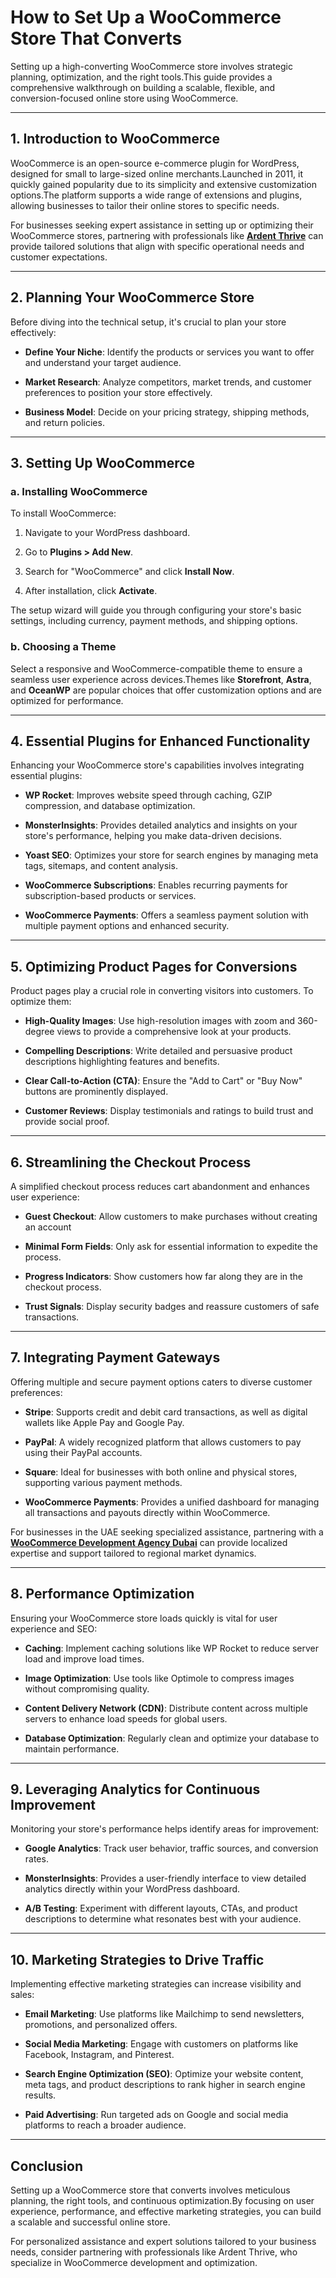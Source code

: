 <h1>How to Set Up a WooCommerce Store That Converts</h1>
<p>Setting up a high-converting WooCommerce store involves strategic planning, optimization, and the right tools.This guide provides a comprehensive walkthrough on building a scalable, flexible, and conversion-focused online store using WooCommerce.</p>
<hr />
<h2><strong>1. Introduction to WooCommerce</strong></h2>
<p>WooCommerce is an open-source e-commerce plugin for WordPress, designed for small to large-sized online merchants.Launched in 2011, it quickly gained popularity due to its simplicity and extensive customization options.The platform supports a wide range of extensions and plugins, allowing businesses to tailor their online stores to specific needs.&nbsp;</p>
<p>For businesses seeking expert assistance in setting up or optimizing their WooCommerce stores, partnering with professionals like <a href="https://ardentthrive.com/"><strong>Ardent Thrive</strong></a> can provide tailored solutions that align with specific operational needs and customer expectations.</p>
<hr />
<h2><strong>2. Planning Your WooCommerce Store</strong></h2>
<p>Before diving into the technical setup, it's crucial to plan your store effectively:</p>
<ul>
<li>
<p><strong>Define Your Niche</strong>: Identify the products or services you want to offer and understand your target audience.</p>
</li>
<li>
<p><strong>Market Research</strong>: Analyze competitors, market trends, and customer preferences to position your store effectively.</p>
</li>
<li>
<p><strong>Business Model</strong>: Decide on your pricing strategy, shipping methods, and return policies.</p>
</li>
</ul>
<hr />
<h2><strong>3. Setting Up WooCommerce</strong></h2>
<h3><strong>a. Installing WooCommerce</strong></h3>
<p>To install WooCommerce:</p>
<ol>
<li>
<p>Navigate to your WordPress dashboard.</p>
</li>
<li>
<p>Go to <strong>Plugins &gt; Add New</strong>.</p>
</li>
<li>
<p>Search for "WooCommerce" and click <strong>Install Now</strong>.</p>
</li>
<li>
<p>After installation, click <strong>Activate</strong>.</p>
</li>
</ol>
<p>The setup wizard will guide you through configuring your store's basic settings, including currency, payment methods, and shipping options.</p>
<h3><strong>b. Choosing a Theme</strong></h3>
<p>Select a responsive and WooCommerce-compatible theme to ensure a seamless user experience across devices.Themes like <strong>Storefront</strong>, <strong>Astra</strong>, and <strong>OceanWP</strong> are popular choices that offer customization options and are optimized for performance.</p>
<hr />
<h2><strong>4. Essential Plugins for Enhanced Functionality</strong></h2>
<p>Enhancing your WooCommerce store's capabilities involves integrating essential plugins:</p>
<ul>
<li>
<p><strong>WP Rocket</strong>: Improves website speed through caching, GZIP compression, and database optimization.&nbsp;</p>
</li>
<li>
<p><strong>MonsterInsights</strong>: Provides detailed analytics and insights on your store's performance, helping you make data-driven decisions.&nbsp;</p>
</li>
<li>
<p><strong>Yoast SEO</strong>: Optimizes your store for search engines by managing meta tags, sitemaps, and content analysis.</p>
</li>
<li>
<p><strong>WooCommerce Subscriptions</strong>: Enables recurring payments for subscription-based products or services.&nbsp;</p>
</li>
<li>
<p><strong>WooCommerce Payments</strong>: Offers a seamless payment solution with multiple payment options and enhanced security.</p>
</li>
</ul>
<hr />
<h2><strong>5. Optimizing Product Pages for Conversions</strong></h2>
<p>Product pages play a crucial role in converting visitors into customers. To optimize them:</p>
<ul>
<li>
<p><strong>High-Quality Images</strong>: Use high-resolution images with zoom and 360-degree views to provide a comprehensive look at your products.</p>
</li>
<li>
<p><strong>Compelling Descriptions</strong>: Write detailed and persuasive product descriptions highlighting features and benefits.</p>
</li>
<li>
<p><strong>Clear Call-to-Action (CTA)</strong>: Ensure the "Add to Cart" or "Buy Now" buttons are prominently displayed.</p>
</li>
<li>
<p><strong>Customer Reviews</strong>: Display testimonials and ratings to build trust and provide social proof.</p>
</li>
</ul>
<hr />
<h2><strong>6. Streamlining the Checkout Process</strong></h2>
<p>A simplified checkout process reduces cart abandonment and enhances user experience:</p>
<ul>
<li>
<p><strong>Guest Checkout</strong>: Allow customers to make purchases without creating an account</p>
</li>
<li>
<p><strong>Minimal Form Fields</strong>: Only ask for essential information to expedite the process.</p>
</li>
<li>
<p><strong>Progress Indicators</strong>: Show customers how far along they are in the checkout process.</p>
</li>
<li>
<p><strong>Trust Signals</strong>: Display security badges and reassure customers of safe transactions.</p>
</li>
</ul>
<hr />
<h2><strong>7. Integrating Payment Gateways</strong></h2>
<p>Offering multiple and secure payment options caters to diverse customer preferences:</p>
<ul>
<li>
<p><strong>Stripe</strong>: Supports credit and debit card transactions, as well as digital wallets like Apple Pay and Google Pay.</p>
</li>
<li>
<p><strong>PayPal</strong>: A widely recognized platform that allows customers to pay using their PayPal accounts.</p>
</li>
<li>
<p><strong>Square</strong>: Ideal for businesses with both online and physical stores, supporting various payment methods.</p>
</li>
<li>
<p><strong>WooCommerce Payments</strong>: Provides a unified dashboard for managing all transactions and payouts directly within WooCommerce.</p>
</li>
</ul>
<p>For businesses in the UAE seeking specialized assistance, partnering with a <a href="https://ardentthrive.com/woocommerce-development-agency-dubai/"><strong>WooCommerce Development Agency Dubai</strong></a> can provide localized expertise and support tailored to regional market dynamics.</p>
<hr />
<h2><strong>8. Performance Optimization</strong></h2>
<p>Ensuring your WooCommerce store loads quickly is vital for user experience and SEO:</p>
<ul>
<li>
<p><strong>Caching</strong>: Implement caching solutions like WP Rocket to reduce server load and improve load times.</p>
</li>
<li>
<p><strong>Image Optimization</strong>: Use tools like Optimole to compress images without compromising quality.</p>
</li>
<li>
<p><strong>Content Delivery Network (CDN)</strong>: Distribute content across multiple servers to enhance load speeds for global users.</p>
</li>
<li>
<p><strong>Database Optimization</strong>: Regularly clean and optimize your database to maintain performance.</p>
</li>
</ul>
<hr />
<h2><strong>9. Leveraging Analytics for Continuous Improvement</strong></h2>
<p>Monitoring your store's performance helps identify areas for improvement:</p>
<ul>
<li>
<p><strong>Google Analytics</strong>: Track user behavior, traffic sources, and conversion rates.</p>
</li>
<li>
<p><strong>MonsterInsights</strong>: Provides a user-friendly interface to view detailed analytics directly within your WordPress dashboard.</p>
</li>
<li>
<p><strong>A/B Testing</strong>: Experiment with different layouts, CTAs, and product descriptions to determine what resonates best with your audience.</p>
</li>
</ul>
<hr />
<h2><strong>10. Marketing Strategies to Drive Traffic</strong></h2>
<p>Implementing effective marketing strategies can increase visibility and sales:</p>
<ul>
<li>
<p><strong>Email Marketing</strong>: Use platforms like Mailchimp to send newsletters, promotions, and personalized offers.</p>
</li>
<li>
<p><strong>Social Media Marketing</strong>: Engage with customers on platforms like Facebook, Instagram, and Pinterest.</p>
</li>
<li>
<p><strong>Search Engine Optimization (SEO)</strong>: Optimize your website content, meta tags, and product descriptions to rank higher in search engine results.</p>
</li>
<li>
<p><strong>Paid Advertising</strong>: Run targeted ads on Google and social media platforms to reach a broader audience.</p>
</li>
</ul>
<hr />
<h2><strong>Conclusion</strong></h2>
<p>Setting up a WooCommerce store that converts involves meticulous planning, the right tools, and continuous optimization.By focusing on user experience, performance, and effective marketing strategies, you can build a scalable and successful online store.</p>
<p>For personalized assistance and expert solutions tailored to your business needs, consider partnering with professionals like Ardent Thrive, who specialize in WooCommerce development and optimization.</p>
